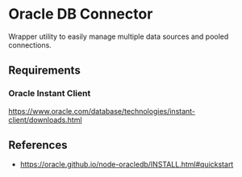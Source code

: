 # Oracle DB Connector

Wrapper utility to easily manage multiple data sources and pooled connections.

## Requirements

### Oracle Instant Client

https://www.oracle.com/database/technologies/instant-client/downloads.html

## References

- https://oracle.github.io/node-oracledb/INSTALL.html#quickstart
